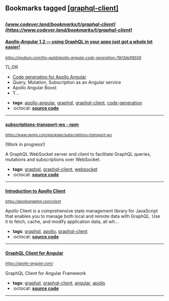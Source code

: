 ## Bookmarks tagged [[graphql-client]](https://www.codever.land/search?q=[graphql-client])

_<sup><sup>[www.codever.land/bookmarks/t/graphql-client](https://www.codever.land/bookmarks/t/graphql-client)</sup></sup>_
---
#### [Apollo-Angular 1.2 — using GraphQL in your apps just got a whole lot easier!](https://medium.com/the-guild/apollo-angular-code-generation-7903da1f8559)
_<sup>https://medium.com/the-guild/apollo-angular-code-generation-7903da1f8559</sup>_

TL;DR
- [Code generation for Apollo Angular](https://graphql-code-generator.com/docs/plugins/typescript-apollo-angular)
- Query, Mutation, Subscription as an Angular service
- Apollo Angular Boost
- T...
* **tags**: [apollo-angular](../tagged/apollo-angular.md), [graphql](../tagged/graphql.md), [graphql-client](../tagged/graphql-client.md), [code-generation](../tagged/code-generation.md)
* :octocat: **[source code](https://github.com/kamilkisiela/apollo-angular-services)**
---
#### [subscriptions-transport-ws - npm](https://www.npmjs.com/package/subscriptions-transport-ws)
_<sup>https://www.npmjs.com/package/subscriptions-transport-ws</sup>_

(Work in progress!)

A GraphQL WebSocket server and client to facilitate GraphQL queries, mutations and subscriptions over WebSocket.
* **tags**: [graphql](../tagged/graphql.md), [graphql-client](../tagged/graphql-client.md), [websocket](../tagged/websocket.md)
* :octocat: **[source code](https://github.com/apollostack/subscriptions-transport-ws)**
---
#### [Introduction to Apollo Client](https://apollographql.com/client)
_<sup>https://apollographql.com/client</sup>_

Apollo Client is a comprehensive state management library for JavaScript that enables you to manage both local and remote data with GraphQL. Use it to fetch, cache, and modify application data, all wh...
* **tags**: [graphql](../tagged/graphql.md), [apollo](../tagged/apollo.md), [graphql-client](../tagged/graphql-client.md)
* :octocat: **[source code](https://github.com/apollographql/apollo-client)**
---
#### [GraphQL Client for Angular](https://apollo-angular.com/)
_<sup>https://apollo-angular.com/</sup>_

GraphQL Client for Angular Framework
* **tags**: [graphql](../tagged/graphql.md), [graphql-client](../tagged/graphql-client.md), [angular](../tagged/angular.md), [apollo](../tagged/apollo.md)
* :octocat: **[source code](https://github.com/kamilkisiela/apollo-angular)**
---
